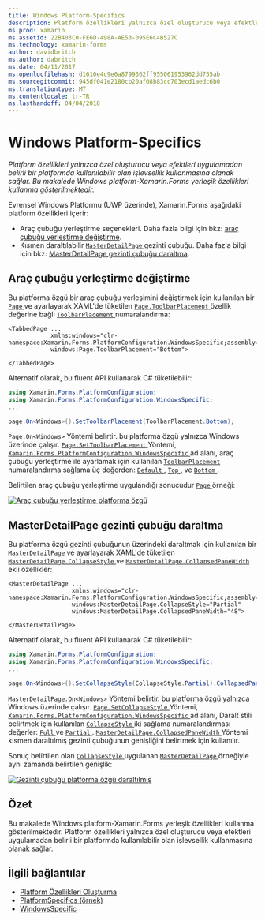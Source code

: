 ```yaml
---
title: Windows Platform-Specifics
description: Platform özellikleri yalnızca özel oluşturucu veya efektleri uygulamadan belirli bir platformda kullanılabilir olan işlevsellik kullanmasına olanak sağlar. Bu makalede Windows platform-Xamarin.Forms yerleşik özellikleri kullanma gösterilmektedir.
ms.prod: xamarin
ms.assetid: 22B403C0-FE6D-498A-AE53-095E6C4B527C
ms.technology: xamarin-forms
author: davidbritch
ms.author: dabritch
ms.date: 04/11/2017
ms.openlocfilehash: d1610e4c9e6a8799362ff955061953962dd755ab
ms.sourcegitcommit: 945df041e2180cb20af08b83cc703ecd1aedc6b0
ms.translationtype: MT
ms.contentlocale: tr-TR
ms.lasthandoff: 04/04/2018
---
```

# <a name="windows-platform-specifics"></a>Windows Platform-Specifics

_Platform özellikleri yalnızca özel oluşturucu veya efektleri uygulamadan belirli bir platformda kullanılabilir olan işlevsellik kullanmasına olanak sağlar. Bu makalede Windows platform-Xamarin.Forms yerleşik özellikleri kullanma gösterilmektedir._

Evrensel Windows Platformu (UWP üzerinde), Xamarin.Forms aşağıdaki platform özellikleri içerir:

- Araç çubuğu yerleştirme seçenekleri. Daha fazla bilgi için bkz: [araç çubuğu yerleştirme değiştirme](#toolbar_placement).
- Kısmen daraltılabilir [ `MasterDetailPage` ](https://developer.xamarin.com/api/type/Xamarin.Forms.MasterDetailPage/) gezinti çubuğu. Daha fazla bilgi için bkz: [MasterDetailPage gezinti çubuğu daraltma](#collapsable_navigation_bar).

<a name="toolbar_placement" />

## <a name="changing-the-toolbar-placement"></a>Araç çubuğu yerleştirme değiştirme

Bu platforma özgü bir araç çubuğu yerleşimini değiştirmek için kullanılan bir [ `Page` ](https://developer.xamarin.com/api/type/Xamarin.Forms.Page/)ve ayarlayarak XAML'de tüketilen [ `Page.ToolbarPlacement` ](https://developer.xamarin.com/api/field/Xamarin.Forms.PlatformConfiguration.WindowsSpecific.Page.ToolbarPlacementProperty/) özellik değerine bağlı [ `ToolbarPlacement` ](https://developer.xamarin.com/api/type/Xamarin.Forms.PlatformConfiguration.WindowsSpecific.ToolbarPlacement/) numaralandırma:

```xaml
<TabbedPage ...
            xmlns:windows="clr-namespace:Xamarin.Forms.PlatformConfiguration.WindowsSpecific;assembly=Xamarin.Forms.Core"
            windows:Page.ToolbarPlacement="Bottom">
  ...
</TabbedPage>

```

Alternatif olarak, bu fluent API kullanarak C# tüketilebilir:

```csharp
using Xamarin.Forms.PlatformConfiguration;
using Xamarin.Forms.PlatformConfiguration.WindowsSpecific;
...

page.On<Windows>().SetToolbarPlacement(ToolbarPlacement.Bottom);
```

`Page.On<Windows>` Yöntemi belirtir. bu platforma özgü yalnızca Windows üzerinde çalışır. [ `Page.SetToolbarPlacement` ](https://developer.xamarin.com/api/member/Xamarin.Forms.PlatformConfiguration.WindowsSpecific.Page.SetToolbarPlacement/p/Xamarin.Forms.IPlatformElementConfiguration{Xamarin.Forms.PlatformConfiguration.Windows,Xamarin.Forms.Page}/Xamarin.Forms.PlatformConfiguration.WindowsSpecific.ToolbarPlacement/) Yöntemi, [ `Xamarin.Forms.PlatformConfiguration.WindowsSpecific` ](https://developer.xamarin.com/api/namespace/Xamarin.Forms.PlatformConfiguration.WindowsSpecific/) ad alanı, araç çubuğu yerleştirme ile ayarlamak için kullanılan [ `ToolbarPlacement` ](https://developer.xamarin.com/api/type/Xamarin.Forms.PlatformConfiguration.WindowsSpecific.ToolbarPlacement/) numaralandırma sağlama üç değerden: [ `Default` ](https://developer.xamarin.com/api/field/Xamarin.Forms.PlatformConfiguration.WindowsSpecific.ToolbarPlacement.Default/), [ `Top` ](https://developer.xamarin.com/api/field/Xamarin.Forms.PlatformConfiguration.WindowsSpecific.ToolbarPlacement.Top/), ve [ `Bottom` ](https://developer.xamarin.com/api/field/Xamarin.Forms.PlatformConfiguration.WindowsSpecific.ToolbarPlacement.Bottom/).

Belirtilen araç çubuğu yerleştirme uygulandığı sonucudur [ `Page` ](https://developer.xamarin.com/api/type/Xamarin.Forms.Page/) örneği:

[![](windows-images/toolbar-placement.png "Araç çubuğu yerleştirme platforma özgü")](windows-images/toolbar-placement-large.png#lightbox "araç çubuğu yerleştirme platforma özgü")

<a name="collapsable_navigation_bar" />

## <a name="collapsing-a-masterdetailpage-navigation-bar"></a>MasterDetailPage gezinti çubuğu daraltma

Bu platforma özgü gezinti çubuğunun üzerindeki daraltmak için kullanılan bir [ `MasterDetailPage` ](https://developer.xamarin.com/api/type/Xamarin.Forms.MasterDetailPage/)ve ayarlayarak XAML'de tüketilen [ `MasterDetailPage.CollapseStyle` ](https://developer.xamarin.com/api/field/Xamarin.Forms.PlatformConfiguration.WindowsSpecific.MasterDetailPage.CollapseStyleProperty/) ve [ `MasterDetailPage.CollapsedPaneWidth` ](https://developer.xamarin.com/api/field/Xamarin.Forms.PlatformConfiguration.WindowsSpecific.MasterDetailPage.CollapsedPaneWidthProperty/)ekli özellikler:

```xaml
<MasterDetailPage ...
                  xmlns:windows="clr-namespace:Xamarin.Forms.PlatformConfiguration.WindowsSpecific;assembly=Xamarin.Forms.Core"
                  windows:MasterDetailPage.CollapseStyle="Partial"
                  windows:MasterDetailPage.CollapsedPaneWidth="48">
  ...
</MasterDetailPage>

```

Alternatif olarak, bu fluent API kullanarak C# tüketilebilir:

```csharp
using Xamarin.Forms.PlatformConfiguration;
using Xamarin.Forms.PlatformConfiguration.WindowsSpecific;
...

page.On<Windows>().SetCollapseStyle(CollapseStyle.Partial).CollapsedPaneWidth(148);
```

`MasterDetailPage.On<Windows>` Yöntemi belirtir. bu platforma özgü yalnızca Windows üzerinde çalışır. [ `Page.SetCollapseStyle` ](https://developer.xamarin.com/api/member/Xamarin.Forms.PlatformConfiguration.WindowsSpecific.MasterDetailPage.SetCollapseStyle/p/Xamarin.Forms.IPlatformElementConfiguration{Xamarin.Forms.PlatformConfiguration.Windows,Xamarin.Forms.MasterDetailPage}/Xamarin.Forms.PlatformConfiguration.WindowsSpecific.CollapseStyle/) Yöntemi, [ `Xamarin.Forms.PlatformConfiguration.WindowsSpecific` ](https://developer.xamarin.com/api/namespace/Xamarin.Forms.PlatformConfiguration.WindowsSpecific/) ad alanı, Daralt stili belirtmek için kullanılan [ `CollapseStyle` ](https://developer.xamarin.com/api/type/Xamarin.Forms.PlatformConfiguration.WindowsSpecific.CollapseStyle/) iki sağlama numaralandırması değerler: [ `Full` ](https://developer.xamarin.com/api/field/Xamarin.Forms.PlatformConfiguration.WindowsSpecific.CollapseStyle.Full/) ve [ `Partial` ](https://developer.xamarin.com/api/field/Xamarin.Forms.PlatformConfiguration.WindowsSpecific.CollapseStyle.Partial/). [ `MasterDetailPage.CollapsedPaneWidth` ](https://developer.xamarin.com/api/member/Xamarin.Forms.PlatformConfiguration.WindowsSpecific.MasterDetailPage.CollapsedPaneWidth/p/Xamarin.Forms.IPlatformElementConfiguration{Xamarin.Forms.PlatformConfiguration.Windows,Xamarin.Forms.MasterDetailPage}/System.Double/) Yöntemi kısmen daraltılmış gezinti çubuğunun genişliğini belirtmek için kullanılır.

Sonuç belirtilen olan [ `CollapseStyle` ](https://developer.xamarin.com/api/type/Xamarin.Forms.PlatformConfiguration.WindowsSpecific.CollapseStyle/) uygulanan [ `MasterDetailPage` ](https://developer.xamarin.com/api/type/Xamarin.Forms.MasterDetailPage/) örneğiyle aynı zamanda belirtilen genişlik:

[![](windows-images/collapsed-navigation-bar.png "Gezinti çubuğu platforma özgü daraltılmış")](windows-images/collapsed-navigation-bar-large.png#lightbox "gezinti çubuğu platforma özgü daraltılmış")

## <a name="summary"></a>Özet

Bu makalede Windows platform-Xamarin.Forms yerleşik özellikleri kullanma gösterilmektedir. Platform özellikleri yalnızca özel oluşturucu veya efektleri uygulamadan belirli bir platformda kullanılabilir olan işlevsellik kullanmasına olanak sağlar.


## <a name="related-links"></a>İlgili bağlantılar

- [Platform Özellikleri Oluşturma](~/xamarin-forms/platform/platform-specifics/creating.md)
- [PlatformSpecifics (örnek)](https://developer.xamarin.com/samples/xamarin-forms/userinterface/platformspecifics/)
- [WindowsSpecific](https://developer.xamarin.com/api/namespace/Xamarin.Forms.PlatformConfiguration.WindowsSpecific/)
